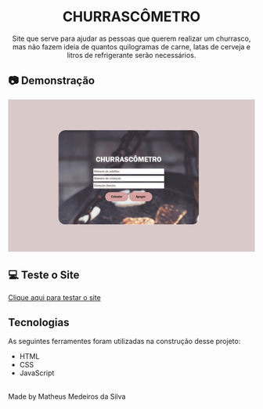 <h1 style="text-align: center">CHURRASCÔMETRO</h1>
<p style="text-align: center">Site que serve para ajudar as pessoas que querem realizar um churrasco, mas não fazem ideia de quantos quilogramas de carne, latas de cerveja e litros de refrigerante serão necessários.</p>

## 📷 Demonstração
<img src='./img/churrascometro.gif'></img>

## 💻 Teste o Site
<a href="https://churrascometromeed.netlify.app/">Clique aqui para testar o site</a>

## Tecnologias

As seguintes ferramentes foram utilizadas na construção desse projeto:

- HTML
- CSS
- JavaScript

<br>
    Made by Matheus Medeiros da Silva
